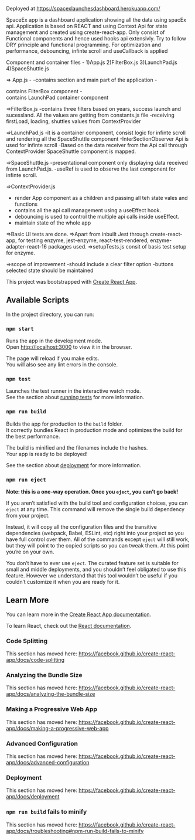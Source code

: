 Deployed at https://spacexlaunchesdashboard.herokuapp.com/

SpaceEx app is a dashboard application showing all the data using spacEx api.
Application is based on REACT and using Context Api for state management and created using create-react-app.
Only consist of Functional components and hence used hooks api extensivly.
Try to follow DRY principle and functional programming.
For optimization and performance, debouncing, infinte scroll and useCallback is applied


Component and container files - 
1)App.js
2)FilterBox.js
3)LaunchPad.js
4)SpaceShuttle.js

=> App.js - 
-contains section and main part of the application
-<section> contains FilterBox component
-<main> contains LaunchPad container component

=>FilterBox.js
-contains three filters based on years, success launch and sucessland. All the values are getting from constants.js file
-receiving firstLoad, loading, shuttles values from ContextProvider

=>LaunchPad.js
-it is a container component, consist logic for infinte scroll and rendering all the  SpaceShuttle component
-InterSectionObserver Api is used for infinte scroll
-Based on the data receiver from the Api call through ContextProvider SpaceShuttle component is mapped.

=>SpaceShuttle.js
-presentational component only displaying data received from  LaunchPad.js.
-useRef is used to observe the last component for infinte scroll.

=>ContextProvider.js
- render App component as a children and passing all teh state vales and functions 
- contains all the api call management using a useEffect hook.
- debouncing is used to control the multiple api calls inside useEffect.
- maintain state of the whole app

=>Basic UI tests are done.
=>Apart from inbuilt Jest through create-react-app, for testing enzyme, jest-enzyme, react-test-rendered, enzyme-adapter-react-16 packages used.
=>setupTests.js consit of basis test setup for enzyme.


=>scope of improvement
-should include a clear filter option
-buttons selected state should be maintained






This project was bootstrapped with [Create React App](https://github.com/facebook/create-react-app).

## Available Scripts

In the project directory, you can run:

### `npm start`

Runs the app in the development mode.<br />
Open [http://localhost:3000](http://localhost:3000) to view it in the browser.

The page will reload if you make edits.<br />
You will also see any lint errors in the console.

### `npm test`

Launches the test runner in the interactive watch mode.<br />
See the section about [running tests](https://facebook.github.io/create-react-app/docs/running-tests) for more information.

### `npm run build`

Builds the app for production to the `build` folder.<br />
It correctly bundles React in production mode and optimizes the build for the best performance.

The build is minified and the filenames include the hashes.<br />
Your app is ready to be deployed!

See the section about [deployment](https://facebook.github.io/create-react-app/docs/deployment) for more information.

### `npm run eject`

**Note: this is a one-way operation. Once you `eject`, you can’t go back!**

If you aren’t satisfied with the build tool and configuration choices, you can `eject` at any time. This command will remove the single build dependency from your project.

Instead, it will copy all the configuration files and the transitive dependencies (webpack, Babel, ESLint, etc) right into your project so you have full control over them. All of the commands except `eject` will still work, but they will point to the copied scripts so you can tweak them. At this point you’re on your own.

You don’t have to ever use `eject`. The curated feature set is suitable for small and middle deployments, and you shouldn’t feel obligated to use this feature. However we understand that this tool wouldn’t be useful if you couldn’t customize it when you are ready for it.

## Learn More

You can learn more in the [Create React App documentation](https://facebook.github.io/create-react-app/docs/getting-started).

To learn React, check out the [React documentation](https://reactjs.org/).

### Code Splitting

This section has moved here: https://facebook.github.io/create-react-app/docs/code-splitting

### Analyzing the Bundle Size

This section has moved here: https://facebook.github.io/create-react-app/docs/analyzing-the-bundle-size

### Making a Progressive Web App

This section has moved here: https://facebook.github.io/create-react-app/docs/making-a-progressive-web-app

### Advanced Configuration

This section has moved here: https://facebook.github.io/create-react-app/docs/advanced-configuration

### Deployment

This section has moved here: https://facebook.github.io/create-react-app/docs/deployment

### `npm run build` fails to minify

This section has moved here: https://facebook.github.io/create-react-app/docs/troubleshooting#npm-run-build-fails-to-minify
